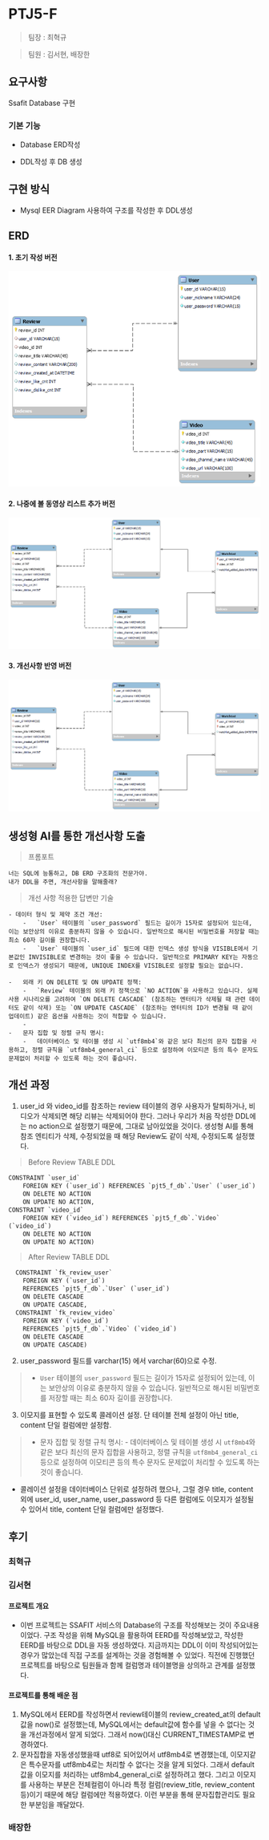 
#  PTJ5-F

  

> 팀장 : 최혁규

> 팀원 : 김서현, 배장한

  

##  요구사항

Ssafit Database 구현

  

###  기본 기능

- Database ERD작성

- DDL작성 후 DB 생성
  

##  구현 방식

- Mysql EER Diagram 사용하여 구조를 작성한 후 DDL생성

## ERD
#### 1. 초기 작성 버전
![erd v1](resource/schema_erd.png)

#### 2. 나중에 볼 동영상 리스트 추가 버전
![erd v2](resource/schema_erd_v2.png)

#### 3. 개선사항 반영 버전
![erd v2.1](resource/schema_erd_v2.1.png)


##  생성형 AI를 통한 개선사항 도출

  
> 프롬포트
```
너는 SQL에 능통하고, DB ERD 구조화의 전문가야.
내가 DDL을 주면, 개선사항을 말해줄래?
```

> 개선 사항 적용한 답변만 기술
``` 
- 데이터 형식 및 제약 조건 개선: 
    -   `User` 테이블의 `user_password` 필드는 길이가 15자로 설정되어 있는데, 이는 보안상의 이유로 충분하지 않을 수 있습니다. 일반적으로 해시된 비밀번호를 저장할 때는 최소 60자 길이를 권장합니다.
    -   `User` 테이블의 `user_id` 필드에 대한 인덱스 생성 방식을 VISIBLE에서 기본값인 INVISIBLE로 변경하는 것이 좋을 수 있습니다. 일반적으로 PRIMARY KEY는 자동으로 인덱스가 생성되기 때문에, UNIQUE INDEX를 VISIBLE로 설정할 필요는 없습니다.
  
-   외래 키 ON DELETE 및 ON UPDATE 정책:
    -   `Review` 테이블의 외래 키 정책으로 `NO ACTION`을 사용하고 있습니다. 실제 사용 시나리오를 고려하여 `ON DELETE CASCADE` (참조하는 엔터티가 삭제될 때 관련 데이터도 같이 삭제) 또는 `ON UPDATE CASCADE` (참조하는 엔터티의 ID가 변경될 때 같이 업데이트) 같은 옵션을 사용하는 것이 적합할 수 있습니다.
    - 
-   문자 집합 및 정렬 규칙 명시:
    -   데이터베이스 및 테이블 생성 시 `utf8mb4`와 같은 보다 최신의 문자 집합을 사용하고, 정렬 규칙을 `utf8mb4_general_ci` 등으로 설정하여 이모티콘 등의 특수 문자도 문제없이 처리할 수 있도록 하는 것이 좋습니다.
```
  
  
  
  

##  개선 과정

1.  user_id 와 video_id를 참조하는 review 테이블의 경우 사용자가 탈퇴하거나, 비디오가 삭제되면 해당 리뷰는 삭제되어야 한다. 그러나 우리가 처음 작성한 DDL에는 no action으로 설정했기 때문에, 그대로 남아있었을 것이다. 생성형 AI를 통해 참조 엔티티가 삭제, 수정되었을 때 해당 Review도 같이 삭제, 수정되도록 설정했다.

> Before  Review TABLE DDL 
```
CONSTRAINT `user_id` 
	FOREIGN KEY (`user_id`) REFERENCES `pjt5_f_db`.`User` (`user_id`) 
	ON DELETE NO ACTION 
	ON UPDATE NO ACTION, 
CONSTRAINT `video_id` 
	FOREIGN KEY (`video_id`) REFERENCES `pjt5_f_db`.`Video` (`video_id`) 
	ON DELETE NO ACTION 
	ON UPDATE NO ACTION)
```

> After Review TABLE DDL
```
  CONSTRAINT `fk_review_user`
    FOREIGN KEY (`user_id`)
    REFERENCES `pjt5_f_db`.`User` (`user_id`)
    ON DELETE CASCADE
    ON UPDATE CASCADE,
  CONSTRAINT `fk_review_video`
    FOREIGN KEY (`video_id`)
    REFERENCES `pjt5_f_db`.`Video` (`video_id`)
    ON DELETE CASCADE
    ON UPDATE CASCADE)
```

2.  user_password 필드를 varchar(15) 에서 varchar(60)으로 수정.
>  -   `User` 테이블의 `user_password` 필드는 길이가 15자로 설정되어 있는데, 이는 보안상의 이유로 충분하지 않을 수 있습니다. 일반적으로 해시된 비밀번호를 저장할 때는 최소 60자 길이를 권장합니다.

3. 이모지를 표현할 수 있도록 콜레이션 설정. 단 테이블 전체 설정이 아닌 title, content 단일 컬럼에만 설정함.
> -   문자 집합 및 정렬 규칙 명시:
    -   데이터베이스 및 테이블 생성 시 `utf8mb4`와 같은 보다 최신의 문자 집합을 사용하고, 정렬 규칙을 `utf8mb4_general_ci` 등으로 설정하여 이모티콘 등의 특수 문자도 문제없이 처리할 수 있도록 하는 것이 좋습니다.
- 콜레이션 설정을 데이터베이스 단위로 설정하려 했으나, 그럴 경우 title, content 외에 user_id, user_name, user_password 등 다른 컬럼에도 이모지가 설정될 수 있어서 title, content 단일 컬럼에만 설정했다.

## 후기
### 최혁규


### 김서현
#### 프로젝트 개요
- 이번 프로젝트는 SSAFIT 서비스의 Database의 구조를 작성해보는 것이 주요내용이었다. 구조 작성을 위해 MySQL을 활용하여 EERD를 작성해보았고, 작성한 EERD를 바탕으로 DDL을 자동 생성하였다.
지금까지는 DDL이 이미 작성되어있는 경우가 많았는데 직접 구조를 설계하는 것을 경험해볼 수 있었다. 직전에 진행했던 프로젝트를 바탕으로 팀원들과 함께 컬럼명과 테이블명을 상의하고 관계를 설정했다.
#### 프로젝트를 통해 배운 점
1. MySQL에서 EERD를 작성하면서 review테이블의 review_created_at의 default값을 now()로 설정했는데, MySQL에서는 default값에 함수를 넣을 수 없다는 것을 개선과정에서 알게 되었다. 그래서 now()대신 CURRENT_TIMESTAMP로 변경하였다.
2. 문자집합을 자동생성했을때 utf8로 되어있어서 utf8mb4로 변경했는데, 이모지같은 특수문자를 utf8mb4로는 처리할 수 없다는 것을 알게 되었다. 그래서 default값을 이모지를 처리하는 utf8mb4_general_ci로 설정하려고 했다. 그리고 이모지를 사용하는 부분은 전체컬럼이 아니라 특정 컬럼(review_title, review_content 등)이기 때문에 해당 컬럼에만 적용하였다. 이런 부분을 통해 문자집합관리도 필요한 부분임을 깨달았다.

### 배장한

